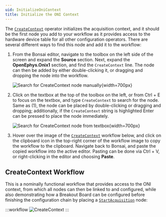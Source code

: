 ```yaml
---
uid: InitializeOniContext
title: Initialize the ONI Context
---
```


The [`CreateContext`](xref:OpenEphys.Onix1.CreateContext) operator initializes the acquisition context, and it should be the first node you add to your workflow as it provides access to the hardware device table for all other configuration operators. There are several different ways to find this node and add it to the workflow:

1. From the Bonsai editor, navigate to the toolbox on the left side of the screen and expand the **Source** section. Next, expand the **OpenEphys.Onix1** section, and find the `CreateContext` line. The node can then be added by either double-clicking it, or dragging and dropping the node into the workflow.

    ![Search for CreateContext node manually](../../images/bonsai-editor-place-create-context-manually.png){width=700px}

2. Click on the textbox at the top of the toolbox on the left, or from Ctrl + E to focus on the textbox, and type `CreateContext` to search for the node. Same as (1), the node can be placed by double-clicking or dragging and dropping; additionally, if the `CreateContext` string is highlighted Enter can be pressed to place the node immediately.

    ![Search for CreateContext node from textbox](../../images/bonsai-editor-place-create-context-search.png){width=700px}

3. Hover over the image of the [`CreateContext`](xref:OpenEphys.Onix1.CreateContext) workflow below, and click on the clipboard icon in the top-right corner of the workflow image to copy the workflow to the clipboard. Navigate back to Bonsai, and paste the copied workflow into the active editor. Pasting can be done via Ctrl + V, or right-clicking in the editor and choosing **Paste**.

## CreateContext Workflow

This is a nominally functional workflow that provides access to the ONI context, from which all nodes can then be linked to and configured, while also demonstrating how a Breakout Board can be configured before finishing the configuration chain by placing a [`StartAcquisition`](xref:OpenEphys.Onix1.StartAcquisition) node:

:::workflow 
![CreateContext](../../workflows/operators/ConfigureBreakoutBoard.bonsai)
:::

